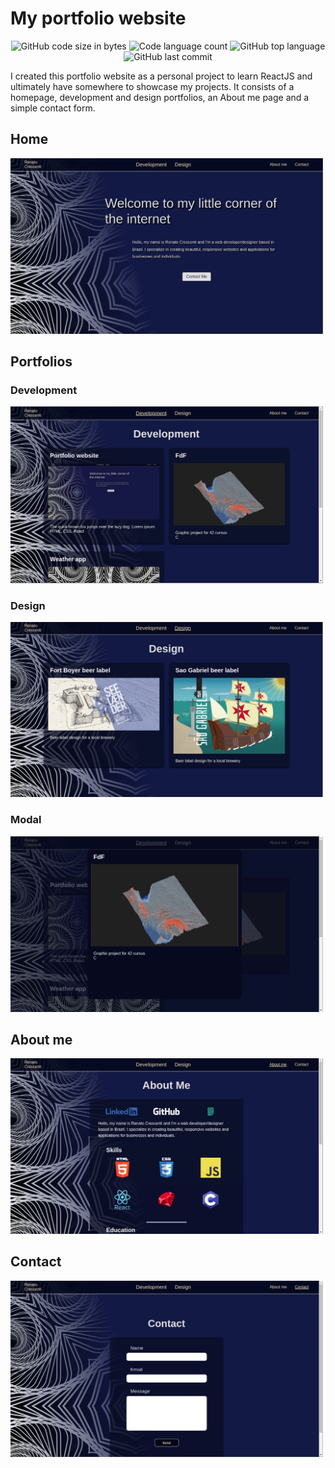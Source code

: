 # My portfolio website
<p align="center">
	<img alt="GitHub code size in bytes" src="https://img.shields.io/github/languages/code-size/rscres/portfolio-website?color=lightblue" />
	<img alt="Code language count" src="https://img.shields.io/github/languages/count/rscres/portfolio-website?color=yellow" />
	<img alt="GitHub top language" src="https://img.shields.io/github/languages/top/rscres/portfolio-website?color=blue" />
	<img alt="GitHub last commit" src="https://img.shields.io/github/last-commit/rscres/portfolio-website?color=green" />
</p>
<!-- ![React](https://img.shields.io/badge/-ReactJs-61DAFB?logo=react&logoColor=white&style=for-the-badge) -->

I created this portfolio website as a personal project to learn ReactJS and ultimately have somewhere to showcase my projects.
It consists of a homepage, development and design portfolios, an About me page and a simple contact form.

## Home

<img src='readme_imgs/home.png' width='500px'/>

## Portfolios
### Development

<img src='readme_imgs/port-dev.png' width='500px'/>

### Design

<img src='readme_imgs/port-design.png' width='500px'/>

### Modal

<img src='readme_imgs/port-modal.png' width='500px'/>

## About me

<img src='readme_imgs/about.png' width='500px'/>

## Contact

<img src='readme_imgs/contact.png' width='500px'/>

